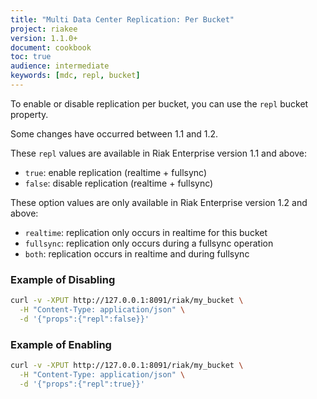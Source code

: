 ```yaml
---
title: "Multi Data Center Replication: Per Bucket"
project: riakee
version: 1.1.0+
document: cookbook
toc: true
audience: intermediate
keywords: [mdc, repl, bucket]
---
```


To enable or disable replication per bucket, you can use the `repl` bucket property.

Some changes have occurred between 1.1 and 1.2.

These `repl` values are available in Riak Enterprise version 1.1 and above:

  * `true`: enable replication (realtime + fullsync)
  * `false`: disable replication (realtime + fullsync)

These option values are only available in Riak Enterprise version 1.2 and above:

  * `realtime`: replication only occurs in realtime for this bucket
  * `fullsync`: replication only occurs during a fullsync operation
  * `both`: replication occurs in realtime and during fullsync

### Example of Disabling

```bash
curl -v -XPUT http://127.0.0.1:8091/riak/my_bucket \
  -H "Content-Type: application/json" \
  -d '{"props":{"repl":false}}'
```

### Example of Enabling

```bash
curl -v -XPUT http://127.0.0.1:8091/riak/my_bucket \
  -H "Content-Type: application/json" \
  -d '{"props":{"repl":true}}'
```
